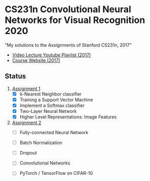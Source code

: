 # CS231n Convolutional Neural Networks for Visual Recognition 2020

"My solutions to the Assignments of Stanford CS231n, 2017"<br>

- [Video Lecture Youtube Playlist (2017)](https://www.youtube.com/playlist?list=PLC1qU-LWwrF64f4QKQT-Vg5Wr4qEE1Zxk)
- [Course Website (2017)](http://cs231n.stanford.edu/2017/)

## Status
1. [Assignment 1](./assignment1/assignment1.md)
    * [x] k-Nearest Neighbor classifier
    * [x] Training a Support Vector Machine
    * [x] Implement a Softmax classifier
    * [x] Two-Layer Neural Network
    * [x] Higher Level Representations: Image Features

2. [Assignment 2](./assignment2/assignment2.md)
    * [ ] Fully-connected Neural Network
    * [ ] Batch Normalization
    * [ ] Dropout
    * [ ] Convolutional Networks
    * [ ] PyTorch / TensorFlow on CIFAR-10

